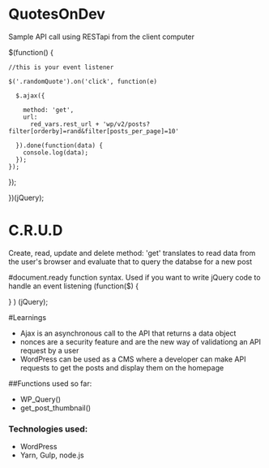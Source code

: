 # QuotesOnDev


Sample API call using RESTapi from the client computer

$(function() {

    //this is your event listener
    
    $('.randomQuote').on('click', function(e) 
    
      $.ajax({
      
        method: 'get',
        url:
          red_vars.rest_url + 'wp/v2/posts?filter[orderby]=rand&filter[posts_per_page]=10'

      }).done(function(data) {
        console.log(data);
      });
    });
  });

})(jQuery);

# C.R.U.D
Create, read, update and delete
method: 'get' translates to read data from the user's browser and evaluate that to query the databse for a new post

#document.ready function syntax. Used if you want to write jQuery code to handle an event listening
(function($) {

} ) (jQuery);


#Learnings
- Ajax is an asynchronous call to the API that returns a data object
- nonces are a security feature and are the new way of validationg an API request by a user
- WordPress can be used as a CMS where a developer can make API requests to get the posts and display them on the homepage

##Functions used so far:
- WP_Query()
- get_post_thumbnail()


### Technologies used:
- WordPress
- Yarn, Gulp, node.js
